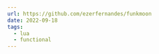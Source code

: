 ```yaml
---
url: https://github.com/ezerfernandes/funkmoon
date: 2022-09-18
tags:
  - lua
  - functional
---
```


